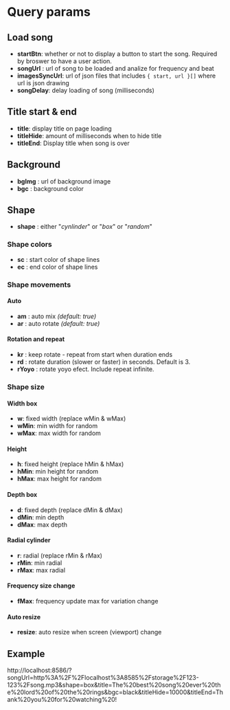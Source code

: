 # Query params

## Load song

- **startBtn**: whether or not to display a button to start the song. Required by broswer to have a user action.
- **songUrl** : url of song to be loaded and analize for frequency and beat
- **imagesSyncUrl**: url of json files that includes `{ start, url }[]` where url is json drawing
- **songDelay**: delay loading of song (milliseconds)

## Title start & end ##

- **title**: display title on page loading
- **titleHide**: amount of milliseconds when to hide title
- **titleEnd**: Display title when song is over

## Background

- **bgImg** : url of background image
- **bgc** : background color

## Shape

- **shape** : either "*cynlinder*" or "*box*" or "*random*"

### Shape colors

- **sc** : start color of shape lines
- **ec** : end color of shape lines

### Shape movements

#### Auto

- **am** : auto mix *(default: true)*
- **ar** : auto rotate *(default: true)*

#### Rotation and repeat

- **kr** : keep rotate - repeat from start when duration ends
- **rd** : rotate duration (slower or faster) in seconds. Default is 3.
- **rYoyo** : rotate yoyo efect. Include repeat infinite.

### Shape size

#### Width box

- **w**: fixed width (replace wMin & wMax)
- **wMin**: min width for random
- **wMax**: max width for random

#### Height

- **h**: fixed height (replace hMin & hMax)
- **hMin**: min height for random
- **hMax**: max height for random

#### Depth box

- **d**: fixed depth (replace dMin & dMax)
- **dMin**: min depth
- **dMax**: max depth

#### Radial cylinder

- **r**: radial (replace rMin & rMax)
- **rMin**: min radial
- **rMax**: max radial

#### Frequency size change

- **fMax**: frequency update max for variation change

#### Auto resize

- **resize**: auto resize when screen (viewport) change

## Example

http://localhost:8586/?songUrl=http%3A%2F%2Flocalhost%3A8585%2Fstorage%2F123-123%2Fsong.mp3&shape=box&title=The%20best%20song%20ever%20the%20lord%20of%20the%20rings&bgc=black&titleHide=10000&titleEnd=Thank%20you%20for%20watching%20!